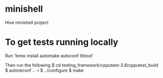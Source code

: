 # minishell
Hive minishell project


# To get tests running locally
Run 'brew install automake autoconf libtool'

Then run the following
$ cd testing_framework/cpputest-3.8/cpputest_build
$ autoreconf .. -i
$ ../configure
$ make